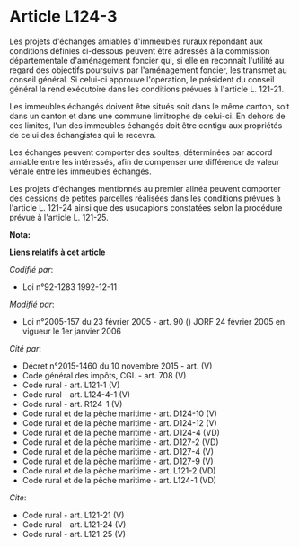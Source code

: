 # Article L124-3

Les projets d'échanges amiables d'immeubles ruraux répondant aux conditions définies ci-dessous peuvent être adressés à la
commission départementale d'aménagement foncier qui, si elle en reconnaît l'utilité au regard des objectifs poursuivis par
l'aménagement foncier, les transmet au conseil général. Si celui-ci approuve l'opération, le président du conseil général la
rend exécutoire dans les conditions prévues à l'article L. 121-21. 

Les immeubles échangés doivent être situés soit dans le même canton, soit dans un canton et dans une commune limitrophe de
celui-ci. En dehors de ces limites, l'un des immeubles échangés doit être contigu aux propriétés de celui des échangistes qui
le recevra. 

Les échanges peuvent comporter des soultes, déterminées par accord amiable entre les intéressés, afin de compenser une
différence de valeur vénale entre les immeubles échangés. 

Les projets d'échanges mentionnés au premier alinéa peuvent comporter des cessions de petites parcelles réalisées dans les
conditions prévues à l'article L. 121-24 ainsi que des usucapions constatées selon la procédure prévue à l'article L. 121-25.

**Nota:**



**Liens relatifs à cet article**

_Codifié par_:

  - Loi n°92-1283 1992-12-11

_Modifié par_:

  - Loi n°2005-157 du 23 février 2005 - art. 90 () JORF 24 février 2005 en vigueur le 1er janvier 2006

_Cité par_:

  - Décret n°2015-1460 du 10 novembre 2015 - art. (V)
  - Code général des impôts, CGI. - art. 708 (V)
  - Code rural - art. L121-1 (V)
  - Code rural - art. L124-4-1 (V)
  - Code rural - art. R124-1 (V)
  - Code rural et de la pêche maritime - art. D124-10 (V)
  - Code rural et de la pêche maritime - art. D124-12 (V)
  - Code rural et de la pêche maritime - art. D124-4 (VD)
  - Code rural et de la pêche maritime - art. D127-2 (VD)
  - Code rural et de la pêche maritime - art. D127-4 (V)
  - Code rural et de la pêche maritime - art. D127-9 (V)
  - Code rural et de la pêche maritime - art. L121-2 (VD)
  - Code rural et de la pêche maritime - art. L124-1 (VD)

_Cite_:

  - Code rural - art. L121-21 (V)
  - Code rural - art. L121-24 (V)
  - Code rural - art. L121-25 (V)
